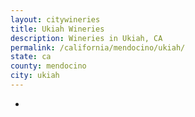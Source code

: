 ```yaml
---
layout: citywineries
title: Ukiah Wineries
description: Wineries in Ukiah, CA
permalink: /california/mendocino/ukiah/
state: ca
county: mendocino
city: ukiah
---
```

-
